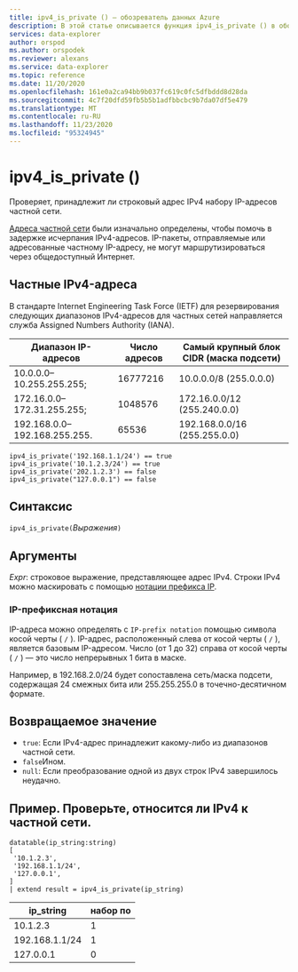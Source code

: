 ```yaml
---
title: ipv4_is_private () — обозреватель данных Azure
description: В этой статье описывается функция ipv4_is_private () в обозреватель данных Azure.
services: data-explorer
author: orspod
ms.author: orspodek
ms.reviewer: alexans
ms.service: data-explorer
ms.topic: reference
ms.date: 11/20/2020
ms.openlocfilehash: 161e0a2ca94bb9b037fc619c0fc5dfbddd8d28da
ms.sourcegitcommit: 4c7f20dfd59fb5b5b1adfbbcbc9b7da07df5e479
ms.translationtype: MT
ms.contentlocale: ru-RU
ms.lasthandoff: 11/23/2020
ms.locfileid: "95324945"
---
```

# <a name="ipv4_is_private"></a>ipv4_is_private ()

Проверяет, принадлежит ли строковый адрес IPv4 набору IP-адресов частной сети.

[Адреса частной сети](https://en.wikipedia.org/wiki/Private_network) были изначально определены, чтобы помочь в задержке исчерпания IPv4-адресов. IP-пакеты, отправляемые или адресованные частному IP-адресу, не могут маршрутизироваться через общедоступный Интернет.

## <a name="private-ipv4-addresses"></a>Частные IPv4-адреса

В стандарте Internet Engineering Task Force (IETF) для резервирования следующих диапазонов IPv4-адресов для частных сетей направляется служба Assigned Numbers Authority (IANA).

| Диапазон IP-адресов|Число адресов|Самый крупный блок CIDR (маска подсети)|
|-----------------|-------------------|--------------------------------|
|10.0.0.0–10.255.255.255;|16777216|10.0.0.0/8 (255.0.0.0)|
|172.16.0.0–172.31.255.255;|1048576|172.16.0.0/12 (255.240.0.0)|
|192.168.0.0–192.168.255.255.|65536|192.168.0.0/16 (255.255.0.0)|


```kusto
ipv4_is_private('192.168.1.1/24') == true
ipv4_is_private('10.1.2.3/24') == true
ipv4_is_private('202.1.2.3') == false
ipv4_is_private("127.0.0.1") == false
```

## <a name="syntax"></a>Синтаксис

`ipv4_is_private(`*Выражения*`)`

## <a name="arguments"></a>Аргументы

*Expr*: строковое выражение, представляющее адрес IPv4. Строки IPv4 можно маскировать с помощью [нотации префикса IP](#ip-prefix-notation).

### <a name="ip-prefix-notation"></a>IP-префиксная нотация

IP-адреса можно определять с `IP-prefix notation` помощью символа косой черты ( `/` ). IP-адрес, расположенный слева от косой черты ( `/` ), является базовым IP-адресом. Число (от 1 до 32) справа от косой черты ( `/` ) — это число непрерывных 1 бита в маске. 

Например, в 192.168.2.0/24 будет сопоставлена сеть/маска подсети, содержащая 24 смежных бита или 255.255.255.0 в точечно-десятичном формате.

## <a name="returns"></a>Возвращаемое значение

* `true`: Если IPv4-адрес принадлежит какому-либо из диапазонов частной сети.
*  `false`Ином.
* `null`: Если преобразование одной из двух строк IPv4 завершилось неудачно.

## <a name="example-check-if-ipv4-belongs-to-a-private-network"></a>Пример. Проверьте, относится ли IPv4 к частной сети.

<!-- csl: https://help.kusto.windows.net/Samples -->
```kusto
datatable(ip_string:string)
[
 '10.1.2.3',
 '192.168.1.1/24',
 '127.0.0.1',
]
| extend result = ipv4_is_private(ip_string)
```

|ip_string|набор по|
|---|---|
|10.1.2.3|1|
|192.168.1.1/24|1|
|127.0.0.1|0|
